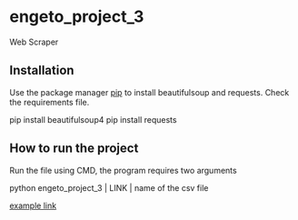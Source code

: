 # engeto_project_3

Web Scraper

## Installation

Use the package manager [pip](https://pip.pypa.io/en/stable/) to install beautifulsoup and requests.
Check the requirements file.

pip install beautifulsoup4
pip install requests

## How to run the project

Run the file using CMD, the program requires two arguments

python engeto_project_3 | LINK | name of the csv file

[example link](https://volby.cz/pls/ps2017nss/ps32?xjazyk=CZ&xkraj=12&xnumnuts=7103)